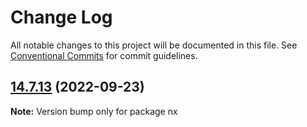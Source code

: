 # Change Log

All notable changes to this project will be documented in this file.
See [Conventional Commits](https://conventionalcommits.org) for commit guidelines.

## [14.7.13](https://github.com/nrwl/nx/compare/14.7.12...14.7.13) (2022-09-23)

**Note:** Version bump only for package nx
